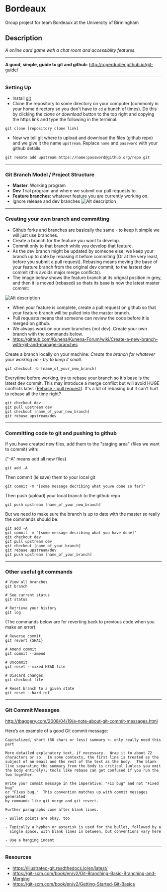 # Bordeaux
Group project for team Bordeaux at the University of Birmingham

## Description
*A online card game with a chat room and accessiblity features.*

---
**A good, simple, guide to git and github**:
http://rogerdudler.github.io/git-guide/

---
### Setting Up
- Install [git](https://git-scm.com/book/en/v2/Getting-Started-Installing-Git]) 
- Clone the repository to some directory on your computer (commonly in your home directory so you don't have to `cd` a bunch of times). Do this by clicking the *clone or download* button to the top right and copying the https link and type the following in the terminal. 
```
git clone [repository clone link]
```
- Now we tell git where to upload and download the files (github repo) and we give it the name `upstream`. Replace `name` and `password` with your github details.
```
git remote add upstream https://name:password@github.org/repo.git
```
---
### Git Branch Model / Project Structure

- **Master**: Working program 
- **Dev** Trial program and where we submit our pull requests to.
- **Feature branches**: whatever feature you are currently working on.
- Ignore release and dev branches
![Alt description](http://nvie.com/img/git-model@2x.png)

---
### Creating your own branch and committing
- Github forks and branches are basically the same - to keep it simple we will just use branches.
- Create a branch for the feature you want to develop.
- Commit only to that branch while you develop that feature.
- As the dev branch might be updated by someone else, we keep your branch up to date by rebasing it before commiting (Or at the very least, before you submit a pull request). Rebasing means moving the base of your feature branch from the original dev commit, to the lastest dev commit (this avoids major merge conflicts). 
- The image below shows the feature branch at its orignal position in grey, and then it is moved (rebased) so thats its base is now the latest master commit:

![Alt description](https://cms-assets.tutsplus.com/uploads/users/585/posts/23191/image/rebase.png)
- When your feature is complete, create a pull request on github so that your feature branch will be pulled into the master branch.
- Pull requests means that someone can review the code before it is merged on github.
- We always work on our own branches (not dev). Create your own branch with the commands below. 
- https://github.com/Kunena/Kunena-Forum/wiki/Create-a-new-branch-with-git-and-manage-branches



Create a branch locally on your machine:
*Create the branch for whatever your working on - try to keep it small.*
```
git checkout -b [name_of_your_new_branch]
```

Everytime before working, try to rebase your branch so it's base is the latest dev commit. This may introduce a merge conflict but will avoid HUGE conflicts later. ([Rebase - pull request](https://github.com/edx/edx-platform/wiki/How-to-Rebase-a-Pull-Request)). It's a lot of rebasing but it can't hurt to rebase all the time right?

```
git checkout dev
git pull upstream dev
git checkout [name_of_your_new_branch]
git rebase upstream/dev
```
---
### Committing code to git and pushing to github

If you have created new files, add them to the "staging area" (files we want to commit) with: 

("-A" means add all new files)
```
git add -A
```

Then commit (ie save) them to your local git
```
git commit -m "[some message decribing what youve done so far]"
```


Then push (upload) your local branch to the github repo
```
git push upstream [name_of_your_new_branch]
```

But we need to make sure the branch is up to date with the master so really the commands should be:
```
git add -A
git commit -m "[some message decribing what you have done]"
git checkout dev
git pull upstream dev
git checkout [name_of_your_branch]
git rebase upstream/dev
git push upstream [name_of_your_branch]
```
---
### Other useful git commands

```
# View all branches
git branch
```

```
# See current status
git status
```

```
# Retrieve your history
git log
```

(The commands below are for reverting back to previous code when you make an error)
```
# Reverse commit
git revert {SHA1}

# Amend commit
git commit --amend

# Uncommit
git reset --mixed HEAD file

# Discard changes
git checkout file

# Reset branch to a given state
git reset --hard ref
```

---
### Git Commit Messages
http://tbaggery.com/2008/04/19/a-note-about-git-commit-messages.html

Here’s an example of a good Git commit message:

```
Capitalized, short (50 chars or less) summary <- only really need this part

More detailed explanatory text, if necessary.  Wrap it to about 72
characters or so.  In some contexts, the first line is treated as the
subject of an email and the rest of the text as the body.  The blank
line separating the summary from the body is critical (unless you omit
the body entirely); tools like rebase can get confused if you run the
two together.

Write your commit message in the imperative: "Fix bug" and not "Fixed bug"
or "Fixes bug."  This convention matches up with commit messages generated
by commands like git merge and git revert.

Further paragraphs come after blank lines.

- Bullet points are okay, too

- Typically a hyphen or asterisk is used for the bullet, followed by a
  single space, with blank lines in between, but conventions vary here

- Use a hanging indent
```

---

### Resources
- https://illustrated-git.readthedocs.io/en/latest/
- https://git-scm.com/book/en/v2/Git-Branching-Basic-Branching-and-Merging
- https://git-scm.com/book/en/v2/Getting-Started-Git-Basics







